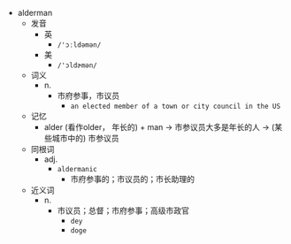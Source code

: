 - alderman
  - 发音
    - 英
      - `/'ɔːldəmən/`
    - 美
      - `/'ɔldɚmən/`
  - 词义
    - n.
      - 市府参事，市议员
        - `an elected member of a town or city council in the US`
  - 记忆
    - alder (看作older， 年长的) + man → 市参议员大多是年长的人 → (某些城市中的) 市参议员
  - 同根词
    - adj.
      - `aldermanic`
        - 市府参事的；市议员的；市长助理的
  - 近义词
    - n.
      - 市议员；总督；市府参事；高级市政官
        - `dey`
        - `doge`
